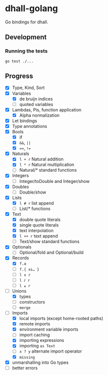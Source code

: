 # dhall-golang

Go bindings for dhall.

## Development

### Running the tests

    go test ./...

## Progress

 - [X] Type, Kind, Sort
 - [X] Variables
   - [X] de bruijn indices
   - [ ] quoted variables
 - [X] Lambdas, Pis, function application
   - [x] Alpha normalization
 - [X] Let bindings
 - [X] Type annotations
 - [X] Bools
   - [X] if
   - [x] `&&`, `||`
   - [x] `==`, `!=`
 - [X] Naturals
   - [X] `l + r` Natural addition
   - [x] `l * r` Natural multiplication
   - [ ] Natural/* standard functions
 - [X] Integers
   - [ ] Integer/toDouble and Integer/show
 - [X] Doubles
   - [ ] Double/show
 - [X] Lists
   - [x] `l # r` list append
   - [ ] List/* functions
 - [x] Text
   - [x] double quote literals
   - [x] single quote literals
   - [x] text interpolation
   - [x] `l ++ r` text append
   - [ ] Text/show standard functions
 - [x] Optionals
   - [ ] Optional/fold and Optional/build
 - [x] Records
   - [x] `f.a`
   - [ ] `f.{ xs… }`
   - [ ] `l ∧ r`
   - [ ] `l ⫽ r`
   - [ ] `l ⩓ r`
 - [ ] Unions
   - [x] types
   - [ ] constructors
   - [ ] `merge`
 - [ ] Imports
   - [x] local imports (except home-rooted paths)
   - [x] remote imports
   - [x] environment variable imports
   - [ ] import caching
   - [x] importing expressions
   - [x] importing `as Text`
   - [ ] `x ? y` alternate import operator
   - [x] `missing`
 - [X] unmarshalling into Go types
 - [ ] better errors

